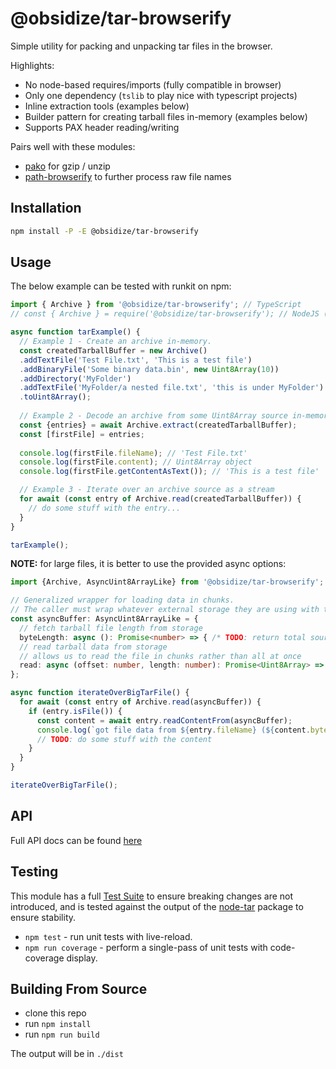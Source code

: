 # @obsidize/tar-browserify

Simple utility for packing and unpacking tar files in the browser.

Highlights:

- No node-based requires/imports (fully compatible in browser)
- Only one dependency (`tslib` to play nice with typescript projects)
- Inline extraction tools (examples below)
- Builder pattern for creating tarball files in-memory (examples below)
- Supports PAX header reading/writing

Pairs well with these modules:

- [pako](https://www.npmjs.com/package/pako) for gzip / unzip
- [path-browserify](https://www.npmjs.com/package/path-browserify) to further process raw file names

## Installation

```bash
npm install -P -E @obsidize/tar-browserify
```

## Usage

The below example can be tested with runkit on npm:

```typescript
import { Archive } from '@obsidize/tar-browserify'; // TypeScript
// const { Archive } = require('@obsidize/tar-browserify'); // NodeJS (Required for RunKit)

async function tarExample() {
  // Example 1 - Create an archive in-memory.
  const createdTarballBuffer = new Archive()
  .addTextFile('Test File.txt', 'This is a test file')
  .addBinaryFile('Some binary data.bin', new Uint8Array(10))
  .addDirectory('MyFolder')
  .addTextFile('MyFolder/a nested file.txt', 'this is under MyFolder')
  .toUint8Array();
  
  // Example 2 - Decode an archive from some Uint8Array source in-memory.
  const {entries} = await Archive.extract(createdTarballBuffer);
  const [firstFile] = entries;
  
  console.log(firstFile.fileName); // 'Test File.txt'
  console.log(firstFile.content); // Uint8Array object
  console.log(firstFile.getContentAsText()); // 'This is a test file'

  // Example 3 - Iterate over an archive source as a stream
  for await (const entry of Archive.read(createdTarballBuffer)) {
    // do some stuff with the entry...
  }
}

tarExample();
```

**NOTE:** for large files, it is better to use the provided async options:

```typescript
import {Archive, AsyncUint8ArrayLike} from '@obsidize/tar-browserify';

// Generalized wrapper for loading data in chunks.
// The caller must wrap whatever external storage they are using with this.
const asyncBuffer: AsyncUint8ArrayLike = {
  // fetch tarball file length from storage
  byteLength: async (): Promise<number> => { /* TODO: return total source length in bytes */ }
  // read tarball data from storage
  // allows us to read the file in chunks rather than all at once
  read: async (offset: number, length: number): Promise<Uint8Array> => { /* TODO: return buffer from some source */ }
};

async function iterateOverBigTarFile() {  
  for await (const entry of Archive.read(asyncBuffer)) {
    if (entry.isFile()) {
      const content = await entry.readContentFrom(asyncBuffer);
      console.log(`got file data from ${entry.fileName} (${content.byteLength} bytes)`);
      // TODO: do some stuff with the content
    }
  }
}

iterateOverBigTarFile();
```

## API

Full API docs can be found [here](https://jospete.github.io/obsidize-tar-browserify/)

## Testing

This module has a full [Test Suite](https://github.com/jospete/obsidize-tar-browserify/tree/master/tests)
to ensure breaking changes are not introduced, and is tested against the output
of the [node-tar](https://www.npmjs.com/package/tar) package to ensure stability.

- `npm test` - run unit tests with live-reload.
- `npm run coverage` - perform a single-pass of unit tests with code-coverage display.

## Building From Source

- clone this repo
- run `npm install`
- run `npm run build`

The output will be in `./dist`
